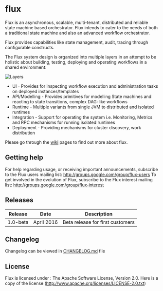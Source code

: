 # flux
Flux is an asynchronous, scalable, multi-tenant, distributed and reliable state machine based orchestrator. Flux intends to cater to the needs of both a traditional state machine and also an advanced workflow orchestrator.

Flux provides capabilities like state management, audit, tracing through configurable constructs.

The Flux system design is organized into multiple layers in an attempt to be holistic about building, testing, deploying and operating workflows in a shared environment:

![Layers](https://github.com/flipkart-incubator/flux/raw/master/docs/flux-high-level.png)

* UI - Provides for inspecting workflow execution and administration tasks on deployed instances/templates
* API/Modelling - Provides primitives for modelling State machines and reacting to state transitions, complex DAG-like workflows
* Runtime - Multiple variants from single JVM to distributed and isolated runtimes
* Integration - Support for operating the system i.e. Monitoring, Metrics and RPC mechanisms for running isolated runtimes
* Deployment - Providing mechanisms for cluster discovery, work distribution

Please go through the [wiki](https://github.com/flipkart-incubator/flux/wiki) pages to find out more about flux.

## Getting help
For help regarding usage, or receiving important announcements, subscribe to the Flux users mailing list: http://groups.google.com/group/flux-users
To get involved in the evolution of Flux, subscribe to the Flux interest mailing list: http://groups.google.com/group/flux-interest

## Releases
| Release | Date | Description |
| --- | --- | --- |
| 1.0-beta | April 2016 | Beta release for first customers |


## Changelog
Changelog can be viewed in [CHANGELOG.md](https://github.com/flipkart-incubator/flux/blob/master/CHANGELOG.md) file

## License
Flux is licensed under : The Apache Software License, Version 2.0. Here is a copy of the license (http://www.apache.org/licenses/LICENSE-2.0.txt)
